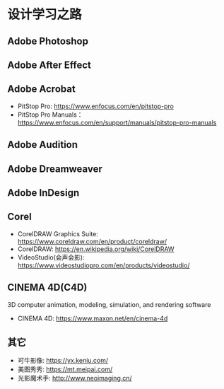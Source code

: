 # 设计学习之路

## Adobe Photoshop

## Adobe After Effect

## Adobe Acrobat

* PitStop Pro: <https://www.enfocus.com/en/pitstop-pro>
* PitStop Pro Manuals：<https://www.enfocus.com/en/support/manuals/pitstop-pro-manuals>

## Adobe Audition

## Adobe Dreamweaver

## Adobe InDesign

## Corel

* CorelDRAW Graphics Suite: <https://www.coreldraw.com/en/product/coreldraw/>
* CorelDRAW: <https://en.wikipedia.org/wiki/CorelDRAW>
* VideoStudio(会声会影): <https://www.videostudiopro.com/en/products/videostudio/>

## CINEMA 4D(C4D)

3D computer animation, modeling, simulation, and rendering software

* CINEMA 4D: <https://www.maxon.net/en/cinema-4d>

## 其它

* 可牛影像: <https://yx.keniu.com/>
* 美图秀秀: <https://mt.meipai.com/>
* 光影魔术手: <http://www.neoimaging.cn/>
